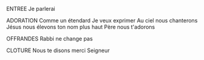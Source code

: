ENTREE
Je parlerai

ADORATION
Comme un étendard
Je veux exprimer
Au ciel nous chanterons
Jésus nous élevons ton nom plus haut
Père nous t'adorons

OFFRANDES
Rabbi ne change pas

CLOTURE
Nous te disons merci Seigneur


